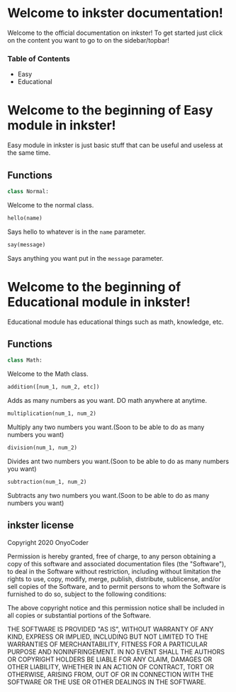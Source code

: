 # Welcome to inkster documentation!

Welcome to the official documentation on inkster!
To get started just click on the content you want to go to on the sidebar/topbar!

### Table of Contents

- Easy
- Educational

# Welcome to the beginning of Easy module in inkster!

Easy module in inkster is just basic stuff that can be useful and useless at the same time.

## Functions

```python
class Normal:
```

Welcome to the normal class.

```python
hello(name)
```

Says hello to whatever is in the `name` parameter.

```python
say(message)
```

Says anything you want put in the `message` parameter.

# Welcome to the beginning of Educational module in inkster!

Educational module has educational things such as math, knowledge, etc.

## Functions

```python
class Math:
```

Welcome to the Math class.

```python
addition([num_1, num_2, etc])
```

Adds as many numbers as you want. DO math anywhere at anytime.

```python
multiplication(num_1, num_2)
```

Multiply any two numbers you want.(Soon to be able to do as many numbers you want)

```python
division(num_1, num_2)
```

Divides ant two numbers you want.(Soon to be able to do as many numbers you want)

```python
subtraction(num_1, num_2)
```

Subtracts any two numbers you want.(Soon to be able to do as many numbers you want)

## inkster license

Copyright 2020 OnyoCoder

Permission is hereby granted, free of charge, to any person obtaining a copy of this software and associated documentation files (the "Software"), to deal in the Software without restriction, including without limitation the rights to use, copy, modify, merge, publish, distribute, sublicense, and/or sell copies of the Software, and to permit persons to whom the Software is furnished to do so, subject to the following conditions:

The above copyright notice and this permission notice shall be included in all copies or substantial portions of the Software.

THE SOFTWARE IS PROVIDED "AS IS", WITHOUT WARRANTY OF ANY KIND, EXPRESS OR IMPLIED, INCLUDING BUT NOT LIMITED TO THE WARRANTIES OF MERCHANTABILITY, FITNESS FOR A PARTICULAR PURPOSE AND NONINFRINGEMENT. IN NO EVENT SHALL THE AUTHORS OR COPYRIGHT HOLDERS BE LIABLE FOR ANY CLAIM, DAMAGES OR OTHER LIABILITY, WHETHER IN AN ACTION OF CONTRACT, TORT OR OTHERWISE, ARISING FROM, OUT OF OR IN CONNECTION WITH THE SOFTWARE OR THE USE OR OTHER DEALINGS IN THE SOFTWARE.
